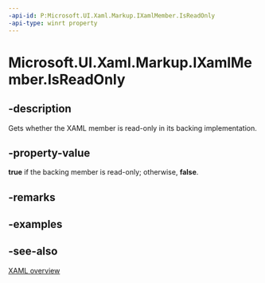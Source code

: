 ```yaml
---
-api-id: P:Microsoft.UI.Xaml.Markup.IXamlMember.IsReadOnly
-api-type: winrt property
---
```


<!-- Property syntax
public bool IsReadOnly { get; }
-->

# Microsoft.UI.Xaml.Markup.IXamlMember.IsReadOnly

## -description
Gets whether the XAML member is read-only in its backing implementation.

## -property-value
**true** if the backing member is read-only; otherwise, **false**.

## -remarks

## -examples

## -see-also
[XAML overview](/windows/uwp/xaml-platform/xaml-overview)
